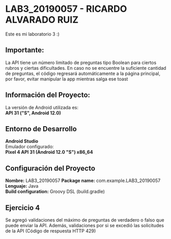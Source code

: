 # LAB3_20190057 - **RICARDO ALVARADO RUIZ**
Este es mi laboratorio 3 :)

## **Importante:**
La API tiene un número limitado de preguntas tipo Boolean para ciertos rubros y ciertas dificultades.
En caso no se encuentre la suficiente cantidad de preguntas, el código regresará automáticamente
a la página principal, por favor, evitar manipular la app mientras salga ese toast

## **Información del Proyecto:** 
La versión de Android utilizada es:  
**API 31 ("S", Android 12.0)**

## **Entorno de Desarrollo**
**Android Studio**  
Emulador configurado:  
**Pixel 4 API 31 (Android 12.0 "S") x86_64**

## **Configuración del Proyecto**
**Nombre:** LAB3_20190057
**Package name:** com.example.LAB3_20190057 
**Lenguaje:** Java  
**Build configuration:** Groovy DSL (build.gradle)

## **Ejercicio 4**
Se agregó validaciones del máximo de preguntas de verdadero o falso que puede enviar la API.
Además, validaciones por si se excedió las solicitudes de la API (Código de respuesta HTTP 429)

